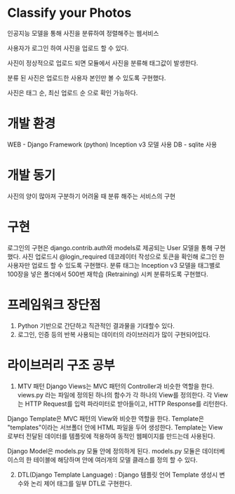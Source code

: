 # Classify your Photos

인공지능 모델을 통해 사진을 분류하여 정렬해주는 웹서비스 

사용자가 로그인 하여 사진을 업로드 할 수 있다.

사진이 정상적으로 업로드 되면 모듈에서 사진을 분류해 태그값이 발생한다.

분류 된 사진은 업로드한 사용자 본인만 볼 수 있도록 구현했다.

사진은 태그 순, 최신 업로드 순 으로 확인 가능하다.

# 개발 환경

WEB - Django Framework (python) 
Inception v3 모델 사용
DB - sqlite 사용

# 개발 동기
사진의 양이 많아져 구분하기 어려울 때 분류 해주는 서비스의 구현

# 구현
로그인의 구현은 django.contrib.auth와 models로 제공되는 User 모델을 통해 구현했다.
사진 업로드시 @login_required 데코레이터 작성으로 토큰을 확인해 로그인 한 사용자만 업로드 할 수 있도록 구현했다.
분류 태그는 Inception v3 모델을 태그별로 100장을 넣은 폴더에서 500번 재학습 (Retraining) 시켜 분류하도록 구현했다.


# 프레임워크 장단점
1. Python 기반으로 간단하고 직관적인 결과물을 기대할수 있다.
2. 로그인, 인증 등의 반복 사용되는 데이터의 라이브러리가 많이 구현되어있다.

# 라이브러리 구조 공부
1. MTV 패턴 
Django Views는 MVC 패턴의 Controller과 비슷한 역할을 한다.
views.py 라는 파일에 정의된 하나의 함수가 각 하나의 View를 정의한다.
각 View는 HTTP Request를 입력 파라미터로 받아들이고, HTTP Response를 리턴한다.

Django Template은 MVC 패턴의 View와 비슷한 역할을 한다. 
Template은 "templates"이라는 서브폴더 안에 HTML 파일을 두어 생성한다.
Template는 View로부터 전달된 데이터를 템플릿에 적용하여 동적인 웹페이지를 만드는데 사용된다.

Django Model은  models.py 모듈 안에 정의하게 된다.
models.py 모듈은 데이터베이스의 한 테이블에 해당하며 안에 여러개의 모델 클래스를 정의 할 수 있다.

2. DTL(Django Template Language) : Django 템플릿 언어
Template 생성시 변수와 논리 제어 태그를 일부 DTL로 구현한다. 
